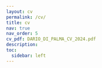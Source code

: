 ```yaml
---
layout: cv
permalink: /cv/
title: cv
nav: true
nav_order: 5
cv_pdf: DARIO_DI_PALMA_CV_2024.pdf
description: 
toc:
  sidebar: left
---
```

